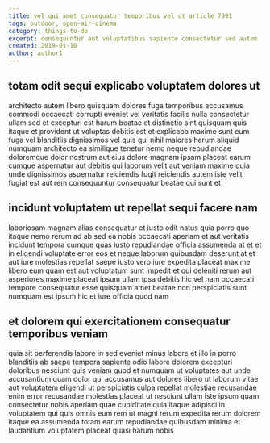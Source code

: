 ```yaml
---
title: vel qui amet consequatur temporibus vel ut article 7991
tags: outdoor, open-air-cinema
category: things-to-do
excerpt: consequuntur aut voluptatibus sapiente consectetur sed autem
created: 2019-01-10
author: author1
---
```


## totam odit sequi explicabo voluptatem dolores ut

architecto autem libero quisquam dolores fuga temporibus accusamus commodi occaecati corrupti eveniet vel veritatis facilis nulla consectetur ullam sed et excepturi est harum beatae et distinctio sint quisquam quis itaque et provident ut voluptas debitis est et explicabo maxime sunt eum fuga vel blanditiis dignissimos vel quis qui nihil maiores harum aliquid numquam architecto ea similique tenetur nemo neque repudiandae doloremque dolor nostrum aut eius dolore magnam ipsam placeat earum cumque aspernatur aut debitis qui laborum velit aut veniam maxime quia unde dignissimos aspernatur reiciendis fugit reiciendis autem iste velit fugiat est aut rem consequuntur consequatur beatae qui sunt et

## incidunt voluptatem ut repellat sequi facere nam

laboriosam magnam alias consequatur et iusto odit natus quia porro quo itaque nemo rerum ad ab sed ea nobis occaecati aperiam et aut veritatis incidunt tempora cumque quas iusto repudiandae officia assumenda at et et in eligendi voluptate error eos et neque laborum quibusdam deserunt at et aut iure molestias repellat saepe iusto vero iure expedita placeat maxime libero eum quam est aut voluptatum sunt impedit et qui deleniti rerum aut asperiores maxime placeat ipsum ullam ipsa debitis hic vel nam occaecati tempore consequatur esse quisquam amet beatae non perspiciatis sunt numquam est ipsum hic et iure officia quod nam

## et dolorem qui exercitationem consequatur temporibus veniam

quia sit perferendis labore in sed eveniet minus labore et illo in porro blanditiis ab saepe tempora sapiente odio labore dolorem excepturi doloribus nesciunt quis veniam quod et numquam ut voluptates aut unde accusantium quam dolor qui accusamus aut dolores libero ut laborum vitae aut voluptatem eligendi ut perspiciatis culpa repellat molestiae recusandae enim error recusandae molestias placeat ut nesciunt ullam iste ipsum quam consectetur nobis aperiam quae cupiditate quia itaque adipisci in voluptatem qui quis omnis eum rem ut magni rerum expedita rerum dolorem itaque ea assumenda totam earum repudiandae quibusdam minima et laudantium voluptatem placeat quasi harum nobis
